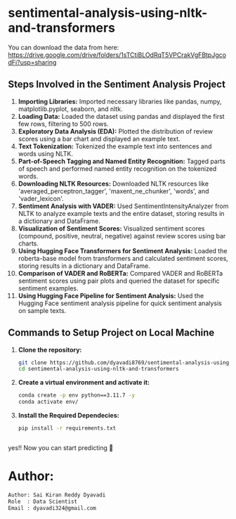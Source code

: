 # sentimental-analysis-using-nltk-and-transformers

You can download the data from here: https://drive.google.com/drive/folders/1sTCtiBLOdRqT5VPCrakVgFBtpJgcodFi?usp=sharing


## Steps Involved in the Sentiment Analysis Project

1. **Importing Libraries:** Imported necessary libraries like pandas, numpy, matplotlib.pyplot, seaborn, and nltk.
2. **Loading Data:** Loaded the dataset using pandas and displayed the first few rows, filtering to 500 rows.
3. **Exploratory Data Analysis (EDA):** Plotted the distribution of review scores using a bar chart and displayed an example text.
4. **Text Tokenization:** Tokenized the example text into sentences and words using NLTK.
5. **Part-of-Speech Tagging and Named Entity Recognition:** Tagged parts of speech and performed named entity recognition on the tokenized words.
6. **Downloading NLTK Resources:** Downloaded NLTK resources like 'averaged_perceptron_tagger', 'maxent_ne_chunker', 'words', and 'vader_lexicon'.
7. **Sentiment Analysis with VADER:** Used SentimentIntensityAnalyzer from NLTK to analyze example texts and the entire dataset, storing results in a dictionary and DataFrame.
8. **Visualization of Sentiment Scores:** Visualized sentiment scores (compound, positive, neutral, negative) against review scores using bar charts.
9. **Using Hugging Face Transformers for Sentiment Analysis:** Loaded the roberta-base model from transformers and calculated sentiment scores, storing results in a dictionary and DataFrame.
10. **Comparison of VADER and RoBERTa:** Compared VADER and RoBERTa sentiment scores using pair plots and queried the dataset for specific sentiment examples.
11. **Using Hugging Face Pipeline for Sentiment Analysis:** Used the Hugging Face sentiment analysis pipeline for quick sentiment analysis on sample texts.


## Commands to Setup Project on Local Machine

1. **Clone the repository:**
   ```bash
   git clone https://github.com/dyavadi8769/sentimental-analysis-using-nltk-and-transformers.git
   cd sentimental-analysis-using-nltk-and-transformers

2.  **Create a virtual environment and activate it:**
    ```bash
    conda create -p env python==3.11.7 -y
    conda activate env/ 

3.  **Install the Required Dependecies:**
    ```bash
    pip install -r requirements.txt



yes!! Now you can start predicting 🙂

# Author:

```bash
Author: Sai Kiran Reddy Dyavadi
Role  : Data Scientist
Email : dyavadi324@gmail.com
```


